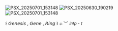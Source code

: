 ![PSX_20250701_153148](https://github.com/user-attachments/assets/02c061d5-8081-4b49-9877-998a379b8d0d)
![PSX_20250630_190219](https://github.com/user-attachments/assets/bfeff2a7-2018-4974-ba5d-1be7fd536a00)
![PSX_20250701_153148](https://github.com/user-attachments/assets/06069d4e-3359-46f3-b7a0-742a63a8e2f6)


꒰  𝘎𝘦𝘯𝘦𝘴𝘪𝘴 , 𝘎𝘦𝘯𝘦 , 𝘙𝘪𝘯𝘨  ꒱   ෧ ︶  𝘪𝘯𝘧𝘱 - 𝘵
